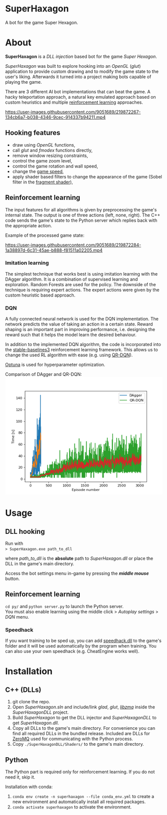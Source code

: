 SuperHaxagon
============

A bot for the game Super Hexagon.

# About

**SuperHaxagon** is a _DLL injection_ based bot for the game _Super Hexagon_.

_SuperHaxagon_ was built to explore hooking into an _OpenGL_ (_glut_) application to provide custom drawing and to modify the game state to the user's liking. 
Afterwards it turned into a project making bots capable of playing the game.

There are 3 different AI bot implementations that can beat the game.
A hacky teleportation approach, a natural key emulated approach based on custom heuristics and multiple [reinforcement learning](#reinforcement-learning) approaches.


https://user-images.githubusercontent.com/9051689/219872267-134cb6a7-b038-4346-9cec-914337b94211.mp4



## Hooking features

 * draw using _OpenGL_ functions,
 * call _glut_ and _fmodex_ functions directly,
 * remove window resizing constraints, 
 * control the game zoom level,
 * control the game rotation and wall speed,
 * change the [game speed](#speedhack),
 * apply shader based filters to change the appearance of the game (Sobel filter in the [fragment shader](SuperHaxagonDLL/Shaders/quad.fs)), 


## Reinforcement learning

The input features for all algorithms is given by preprocessing the game's internal state. 
The output is one of three actions (left, none, right).
The C++ code sends the game's state to the Python server which replies back with the appropriate action.

Example of the processed game state:  

https://user-images.githubusercontent.com/9051689/219872284-1a38897d-6c31-45ae-b888-f81511a02205.mp4




### Imitation learning

The simplest technique that works best is using imitation learning with the DAgger algorithm. 
It is a combination of supervised learning and exploration.
Random Forests are used for the policy.
The downside of the technique is requiring expert actions.
The expert actions were given by the custom heuristic based approach.

### DQN

A fully connected neural network is used for the DQN implementation.
The network predicts the value of taking an action in a certain state.
Reward shaping is an important part in improving performance, i.e. designing the reward such that it helps the model learn the desired behaviour.

In addition to the implemented DQN algorithm, the code is incorporated into the [stable-baselines3](https://github.com/DLR-RM/stable-baselines3) reinforcement learning framework.
This allows us to change the used RL algorithm with ease (e.g. using [QR-DQN](https://sb3-contrib.readthedocs.io/en/master/modules/qrdqn.html)).

[Optuna](https://optuna.org/) is used for hyperparameter optimization.

Comparison of DAgger and QR-DQN:  
![scores](./figs/scores.png)


# Usage

## DLL hooking

Run with    
```> SuperHaxagon.exe path_to_dll```

where _path\_to\_dll_ is the **absolute** path to _SuperHaxagon.dll_ or place the DLL in the game's main directory.

Access the bot settings menu in-game by pressing the _**middle mouse**_ button.

## Reinforcement learning

`cd py/` and `python server.py` to launch the Python server.  
You must also enable learning using the middle click > _Autoplay settings_ > _DQN_ menu.

### Speedhack

If you want training to be sped up, you can add [speedhack.dll](https://github.com/mare5x/speedhack) to the game's folder and it will be used automatically by the program when training.
You can also use your own speedhack (e.g. CheatEngine works well).


# Installation

## C++ (DLLs)

1. git clone the repo.
2. Open _SuperHaxagon.sln_ and include/link _glad_, _glut_, _[libzmq](https://zeromq.org/)_ inside the _SuperHaxagonDLL_ project.
3. Build _SuperHaxagon_ to get the DLL injector and _SuperHaxagonDLL_ to get _SuperHaxagon.dll_.
4. Copy all DLLs to the game's main directory. For convenience you can find all required DLLs in the bundled release. Included are DLLs for [ZeroMQ](https://zeromq.org/) used for communicating with the Python process.
5. Copy `./SuperHaxagonDLL/Shaders/` to the game's main directory.

## Python

The Python part is required only for reinforcement learning. If you do not need it, skip it.  

Installation with conda:
1. `conda env create -n superhaxagon --file conda_env.yml` to create a new environment and automatically install all required packages.
2. `conda activate superhaxagon` to activate the environment.
